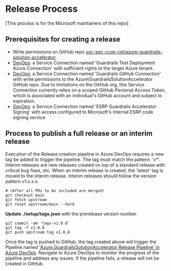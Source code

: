 # Release Process

[This process is for the Microsoft maintainers of this repo]

## Prerequisites for creating a release

- Write permissions on GitHub repo [ssc-spc-ccoe-cei/azure-guardrails-solution-accelerator](https://github.com/ssc-spc-ccoe-cei/azure-guardrails-solution-accelerator)
- [DevOps](https://dev.azure.com/guardrailssolutionaccelerator): a Service Connection named 'Guardrails Test Deployment Azure Connection' with sufficient rights to the target Azure tenant. 
- [DevOps](https://dev.azure.com/guardrailssolutionaccelerator): a Service Connection named 'Guardrails GitHub Connection' with write permissions to the Azure\GuardrailsSolutionAccelerator GitHub repo. Due to limitations on the GitHub org, this Service Connection currently relies on a scoped GitHub Personal Access Token, which is associated with an individual's GitHub account and subject to expiration. 
- [DevOps](https://dev.azure.com/guardrailssolutionaccelerator): a Service Connection named 'ESRP Guardrails Accelerator Signing' with access configured to Microsoft's internal ESRP code signing service

## Process to publish a full release or an interim release

Execution of the Release creation pipeline in Azure DevOps requires a new tag be added to trigger the pipeline. The tag must match the pattern: 'v*'. Interim releases are new releases created on top of a standard release with critical bug fixes, etc. When an interim release is created, the 'latest' tag is moved to the interim release. Interim releases should follow the version pattern v1.x.x.x. 

```git
# (After all PRs to be included are merged)
git checkout main
git fetch upstream
git reset upstream/main --hard
```

**Update ./setup/tags.json** with the prerelease version number.

```git
git commit -am 'tags-v1.0.8'
git tag -f v1.0.8
git push upstream tag v1.0.8
```

Once the tag is pushed to GitHub, the tag created above will trigger the Pipeline named ['Azure.GuardrailsSolutionAccelerator Release Pipeline' in Azure DevOps](https://dev.azure.com/guardrailssolutionaccelerator/GuardrailsSolutionAccelerator/_build?definitionId=11). Navigate to Azure DevOps to monitor the progress of the pipeline and address any issues. If the pipeline fails, a release will not be created in GitHub. 